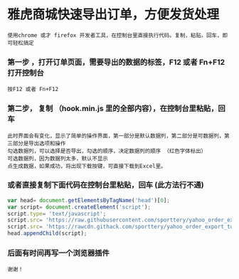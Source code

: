# 雅虎商城快速导出订单，方便发货处理

    使用chrome 或才 firefox 开发者工具，在控制台里直接执行代码。复制，粘贴，回车，即可轻松搞定

### 第一步 ，打开订单页面，需要导出的数据的标签，F12 或者  Fn+F12 打开控制台
    按F12 或者 Fn+F12

### 第二步， 复制 （hook.min.js 里的全部内容），在控制台里粘贴，回车
    此时界面会有变化，显示了简单的操作界面，第一部分是默认数据列，第二部分是可数据列，第三部分是导出选项和操作
    勾选数据列，可以选择是否导出，勾选的顺序，决定数据列的顺序 （红色字体标出）
    可选数据列，因为数据列太多，默认不显示
    点生成数据，如果成功，将出现下载按键，可直接下载到Excel里。

### 或者直接复制下面代码在控制台里粘贴，回车 (此方法行不通)
``` javascript
var head= document.getElementsByTagName('head')[0];
var script= document.createElement('script');
script.type= 'text/javascript';
script.src= 'https://raw.githubusercontent.com/sporttery/yahoo_order_export_tools/master/hook.min.js?t='+(+new Date);
script.src= 'https://rawcdn.githack.com/sporttery/yahoo_order_export_tools/bbaa2bf09168c9dc83d748bc3b04e5d2fadaf141/hook.min.js?t='+(+new Date);
head.appendChild(script);
```
    
### 后面有时间再写一个浏览器插件
    谢谢！